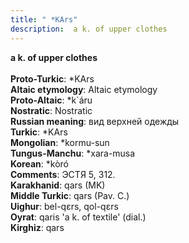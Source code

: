 ```yaml
---
title: " *KArs"
description:  a k. of upper clothes
---
```

<strong> a k. of upper clothes</strong><br><br>
<strong>Proto-Turkic</strong>:  *KArs<br>
<strong>Altaic etymology</strong>:  Altaic etymology<br>
<strong> Proto-Altaic</strong>:  *k`áru<br>
<strong>Nostratic</strong>:  Nostratic<br>
<strong>Russian meaning</strong>:  вид верхней одежды<br>
<strong>Turkic</strong>:  *KArs<br>
<strong>Mongolian</strong>:  *kormu-sun<br>
<strong>Tungus-Manchu</strong>:  *xara-musa<br>
<strong>Korean</strong>:  *kòró<br>
<strong>Comments</strong>:  ЭСТЯ 5, 312.<br>
<strong>Karakhanid</strong>:  qars (MK)<br>
<strong>Middle Turkic</strong>:  qars (Pav. C.)<br>
<strong>Uighur</strong>:  bel-qɛrs, qol-qɛrs<br>
<strong>Oyrat</strong>:  qaris 'a k. of textile' (dial.)<br>
<strong>Kirghiz</strong>:  qars<br>


